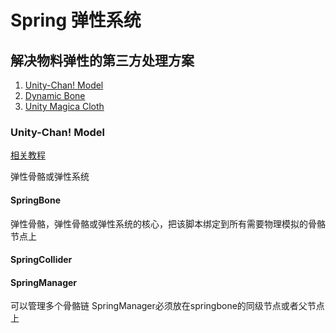 # Spring 弹性系统

## 解决物料弹性的第三方处理方案

1. [Unity-Chan! Model](https://assetstore.unity.com/packages/3d/characters/unity-chan-model-18705)
2. [Dynamic Bone](https://assetstore.unity.com/packages/tools/animation/dynamic-bone-16743)
3. [Unity Magica Cloth](https://assetstore.unity.com/packages/tools/physics/magica-cloth-160144)

### Unity-Chan! Model

[相关教程](https://www.bilibili.com/video/BV1G34y127e6/?spm_id_from=333.788&vd_source=eb1be928283c344c6b9e18b67e64f1f2)

弹性骨骼或弹性系统

#### SpringBone

弹性骨骼，弹性骨骼或弹性系统的核心，把该脚本绑定到所有需要物理模拟的骨骼节点上

#### SpringCollider

#### SpringManager

可以管理多个骨骼链 SpringManager必须放在springbone的同级节点或者父节点上
